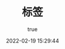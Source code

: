 ---
file: e:\newblog\my2022\aiyou-blog-s\docs\首页\tagsPage.md
github: https://github/aiyoudiao/aiyou-blog-s
archivesPage: false
categoriesPage: false
tagsPage: true
article: false
sidebar: false
title: 标签
date: 2022-02-19 15:29:44
permalink: /tags/
author: 
  name: aiyoudiao
categories: 
  - 
tags: 
  - 
update: 2022-02-19 19:20:07
renews: aiyoudiao
copyright: Copyright (c) 2022 哎哟迪奥(码二)
---